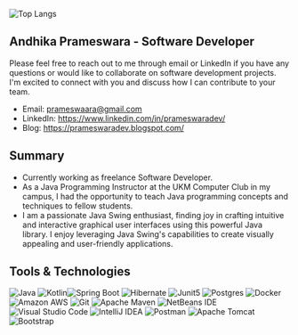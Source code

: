 ![Top Langs](https://github-readme-stats.vercel.app/api/top-langs/?username=prameswaraandhika&layout=compact)

## Andhika Prameswara - Software Developer
Please feel free to reach out to me through email or LinkedIn if you have any questions or would like to collaborate on software development projects. I'm excited to connect with you and discuss how I can contribute to your team.
- Email: prameswaara@gmail.com
- LinkedIn: https://www.linkedin.com/in/prameswaradev/
- Blog: https://prameswaradev.blogspot.com/

  

## Summary
- Currently working as freelance Software Developer.
- As a Java Programming Instructor at the UKM Computer Club in my campus, I had the opportunity to teach Java programming concepts and techniques to fellow 
  students.
- I am a passionate Java Swing enthusiast, finding joy in crafting intuitive and interactive graphical user interfaces using this powerful Java library. I enjoy 
  leveraging Java Swing's capabilities to create visually appealing and user-friendly applications.

## Tools & Technologies
![Java](https://img.shields.io/badge/java-red.svg?style=for-the-badge&logo=openjdk&logoColor=white)
![Kotlin](https://img.shields.io/badge/kotlin-%237F52FF.svg?style=for-the-badge&logo=kotlin&logoColor=white)![Spring Boot](https://img.shields.io/badge/-springboot-black?style=for-the-badge&logo=springboot)
![Hibernate](https://img.shields.io/badge/-hibernate-black?style=for-the-badge&logo=hibernate)
![Junit5](https://img.shields.io/badge/-junit5-black?style=for-the-badge&logo=junit5)
![Postgres](https://img.shields.io/badge/postgres-black.svg?style=for-the-badge&logo=postgresql&logoColor=white)
![Docker](https://img.shields.io/badge/-Docker-black?style=for-the-badge&logo=docker)
![Amazon AWS](https://img.shields.io/badge/Amazon%20AWS-black?style=for-the-badge&logo=amazon-aws)
![Git](https://img.shields.io/badge/-Git-black?style=for-the-badge&logo=git)
![Apache Maven](https://img.shields.io/badge/-apachemaven-black?style=for-the-badge&logo=apachemaven)
![NetBeans IDE](https://img.shields.io/badge/NetBeansIDE-black.svg?style=for-the-badge&logo=apache-netbeans-ide&logoColor=white)
![Visual Studio Code](https://img.shields.io/badge/-visualstudiocode-black?style=for-the-badge&logo=visualstudiocode)
![IntelliJ IDEA](https://img.shields.io/badge/-intellijidea-black?style=for-the-badge&logo=intellijidea)
![Postman](https://img.shields.io/badge/-postman-black?style=for-the-badge&logo=postman)
![Apache Tomcat](https://img.shields.io/badge/-apachetomcat-black?style=for-the-badge&logo=apachetomcat)
![Bootstrap](https://img.shields.io/badge/-Bootstrap-black?style=for-the-badge&logo=bootstrap)




